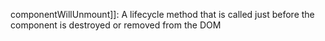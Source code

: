 componentWillUnmount]]: A lifecycle method that is called just before the component is destroyed or removed from the DOM